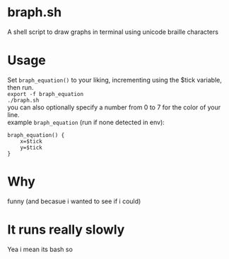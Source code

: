# braph.sh
A shell script to draw graphs in terminal using unicode braille characters

# Usage
Set ``braph_equation()`` to your liking, incrementing using the $tick variable, then run.  
``export -f braph_equation``  
``./braph.sh``  
you can also optionally specify a number from 0 to 7 for the color of your line.  
example ``braph_equation`` (run if none detected in env):
```
braph_equation() {
	x=$tick
	y=$tick
}
```

# Why
funny (and becasue i wanted to see if i could)  

# It runs really slowly
Yea i mean its bash so
